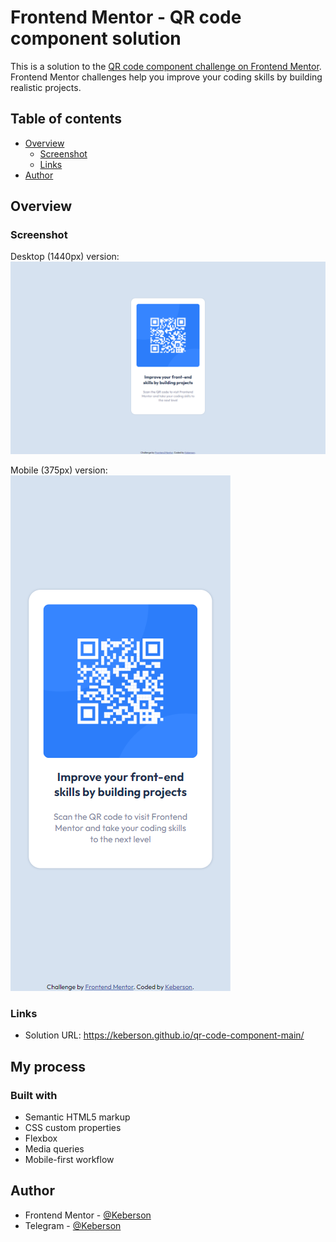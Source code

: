 # Frontend Mentor - QR code component solution

This is a solution to the [QR code component challenge on Frontend Mentor](https://www.frontendmentor.io/challenges/qr-code-component-iux_sIO_H). Frontend Mentor challenges help you improve your coding skills by building realistic projects. 

## Table of contents

- [Overview](#overview)
  - [Screenshot](#screenshot)
  - [Links](#links)
- [Author](#author)

## Overview

### Screenshot

Desktop (1440px) version:
![Desktop](./docs/screenshot-desktop.png)

Mobile (375px) version:
![Mobile](./docs/screenshot-mobile.png)

### Links

- Solution URL: https://keberson.github.io/qr-code-component-main/

## My process

### Built with

- Semantic HTML5 markup
- CSS custom properties
- Flexbox
- Media queries
- Mobile-first workflow

## Author

- Frontend Mentor - [@Keberson](https://www.frontendmentor.io/profile/keberson)
- Telegram - [@Keberson](https://t.me/Keberson)
